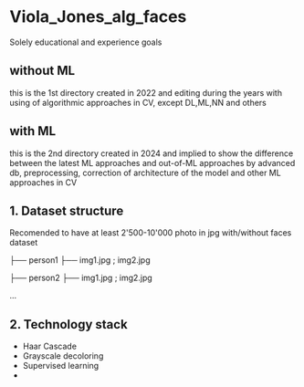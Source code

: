 # Viola_Jones_alg_faces
Solely educational and experience goals

## without ML
this is the 1st directory created in 2022 and editing during the years with using of algorithmic approaches in CV, except DL,ML,NN and others
## with ML
this is the 2nd directory created in 2024 and implied to show the difference between the latest ML approaches and out-of-ML approaches by advanced db, preprocessing, correction of architecture of the model and other ML approaches in CV




## 1. Dataset structure
Recomended to have at least 2'500-10'000 photo in jpg with/without faces
dataset

├── person1 ├── img1.jpg ; img2.jpg

├── person2 ├── img1.jpg ; img2.jpg

...

## 2. Technology stack
- Haar Cascade
- Grayscale decoloring
- Supervised learning
-
